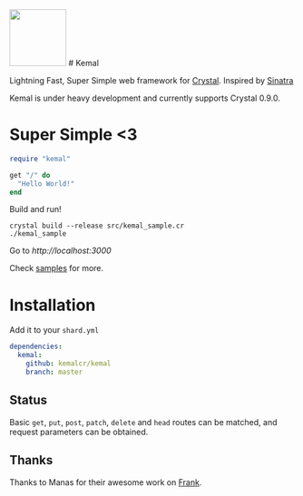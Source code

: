 <img src="https://avatars3.githubusercontent.com/u/15321198?v=3&s=200" width="100" height="100" />
# Kemal

Lightning Fast, Super Simple web framework for [Crystal](http://www.crystal-lang.org).
Inspired by [Sinatra](http://www.sinatrarb.com/)

Kemal is under heavy development and currently supports Crystal 0.9.0.

# Super Simple <3

```ruby
require "kemal"

get "/" do
  "Hello World!"
end
```

Build and run!

```
crystal build --release src/kemal_sample.cr
./kemal_sample
```
Go to *http://localhost:3000*

Check [samples](https://github.com/sdogruyol/kemal/tree/master/samples) for more.

# Installation

Add it to your ```shard.yml```

```yml
dependencies:
  kemal:
    github: kemalcr/kemal
    branch: master
```

## Status

Basic `get`, `put`, `post`, `patch`, `delete` and `head` routes can be matched, and request parameters can be obtained.

## Thanks

Thanks to Manas for their awesome work on [Frank](https://github.com/manastech/frank).
